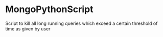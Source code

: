 # MongoPythonScript
Script to kill all long running queries which exceed a certain threshold of time as given by user
